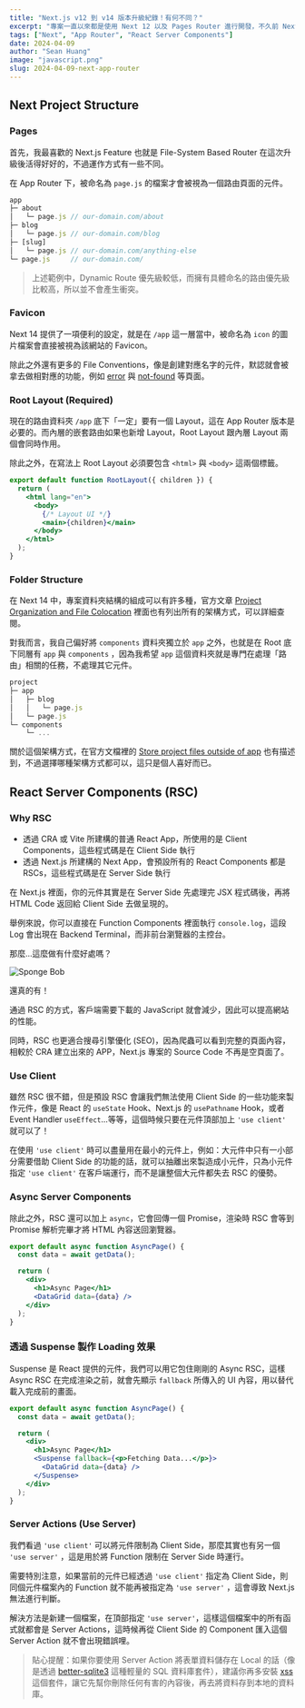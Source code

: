```yaml
---
title: "Next.js v12 到 v14 版本升級紀錄！有何不同？"
excerpt: "專案一直以來都是使用 Next 12 以及 Pages Router 進行開發，不久前 Next 發表了 v14，其中 v13 與 v14 都陸續新增了一些概念，最重要的就是 App Router 成為默認的架構方式，而近期 App Router 的功能已經大致完善，因此打算試用看看。族繁不及備載，本篇文章只有記載本身學習與使用 Next 14 的體驗，以及瞭解到的幾項改變。"
tags: ["Next", "App Router", "React Server Components"]
date: 2024-04-09
author: "Sean Huang"
image: "javascript.png"
slug: 2024-04-09-next-app-router
---
```


## Next Project Structure

### Pages

首先，我最喜歡的 Next.js Feature 也就是 File-System Based Router 在這次升級後活得好好的，不過運作方式有一些不同。

在 App Router 下，被命名為 `page.js` 的檔案才會被視為一個路由頁面的元件。

```jsx
app
├─ about
│   └─ page.js // our-domain.com/about
├─ blog
│   └─ page.js // our-domain.com/blog
├─ [slug]
│   └─ page.js // our-domain.com/anything-else
└─ page.js     // our-domain.com/
```

> 上述範例中，Dynamic Route 優先級較低，而擁有具體命名的路由優先級比較高，所以並不會產生衝突。

### Favicon

Next 14 提供了一項便利的設定，就是在 `/app` 這一層當中，被命名為 `icon` 的圖片檔案會直接被視為該網站的 Favicon。

除此之外還有更多的 File Conventions，像是創建對應名字的元件，默認就會被拿去做相對應的功能，例如 [error](https://nextjs.org/docs/app/api-reference/file-conventions/error#error) 與 [not-found](https://nextjs.org/docs/app/api-reference/file-conventions/error#not-foundjs) 等頁面。

### Root Layout (Required)

現在的路由資料夾 `/app` 底下「一定」要有一個 Layout，這在 App Router 版本是必要的。而內層的嵌套路由如果也新增 Layout，Root Layout 跟內層 Layout 兩個會同時作用。

除此之外，在寫法上 Root Layout 必須要包含 `<html>` 與 `<body>` 這兩個標籤。

```jsx
export default function RootLayout({ children }) {
  return (
    <html lang="en">
      <body>
        {/* Layout UI */}
        <main>{children}</main>
      </body>
    </html>
  );
}
```

### Folder Structure

在 Next 14 中，專案資料夾結構的組成可以有許多種，官方文章 [Project Organization and File Colocation](https://nextjs.org/docs/app/building-your-application/routing/colocation) 裡面也有列出所有的架構方式，可以詳細查閱。

對我而言，我自己偏好將 `components` 資料夾獨立於 `app` 之外，也就是在 Root 底下同層有 `app` 與 `components` ，因為我希望 `app` 這個資料夾就是專門在處理「路由」相關的任務，不處理其它元件。

```jsx
project
├─ app
│   ├─ blog
│   │   └─ page.js
│   └─ page.js
└─ components
    └─ ...
```

關於這個架構方式，在官方文檔裡的 [Store project files outside of app](https://nextjs.org/docs/app/building-your-application/routing/colocation#store-project-files-outside-of-app) 也有描述到，不過選擇哪種架構方式都可以，這只是個人喜好而已。

## React Server Components (RSC)

### Why RSC

- 透過 CRA 或 Vite 所建構的普通 React App，所使用的是 Client Components，這些程式碼是在 Client Side 執行
- 透過 Next.js 所建構的 Next App，會預設所有的 React Components 都是 RSCs，這些程式碼是在 Server Side 執行

在 Next.js 裡面，你的元件其實是在 Server Side 先處理完 JSX 程式碼後，再將 HTML Code 返回給 Client Side 去做呈現的。

舉例來說，你可以直接在 Function Components 裡面執行 `console.log`，這段 Log 會出現在 Backend Terminal，而非前台瀏覽器的主控台。

那麼...這麼做有什麼好處嗎？

![Sponge Bob](https://media3.giphy.com/media/myPdoRAlad0J2/giphy.gif?cid=7941fdc6b880zac1akf55nd3ois460wv36exkryo6xkkxzhm&ep=v1_gifs_search&rid=giphy.gif&ct=g)

還真的有！

通過 RSC 的方式，客戶端需要下載的 JavaScript 就會減少，因此可以提高網站的性能。

同時，RSC 也更適合搜尋引擎優化 (SEO)，因為爬蟲可以看到完整的頁面內容，相較於 CRA 建立出來的 APP，Next.js 專案的 Source Code 不再是空頁面了。

### Use Client

雖然 RSC 很不錯，但是預設 RSC 會讓我們無法使用 Client Side 的一些功能來製作元件，像是 React 的 `useState` Hook、Next.js 的 `usePathname` Hook，或者 Event Handler `useEffect`...等等，這個時候只要在元件頂部加上 `'use client'` 就可以了！

在使用 `'use client'` 時可以盡量用在最小的元件上，例如：大元件中只有一小部分需要借助 Client Side 的功能的話，就可以抽離出來製造成小元件，只為小元件指定 `'use client'` 在客戶端運行，而不是讓整個大元件都失去 RSC 的優勢。

### Async Server Components

除此之外，RSC 還可以加上 `async`，它會回傳一個 Promise，渲染時 RSC 會等到 Promise 解析完畢才將 HTML 內容送回瀏覽器。

```jsx
export default async function AsyncPage() {
  const data = await getData();

  return (
    <div>
      <h1>Async Page</h1>
      <DataGrid data={data} />
    </div>
  );
}
```

### 透過 Suspense 製作 Loading 效果

Suspense 是 React 提供的元件，我們可以用它包住剛剛的 Async RSC，這樣 Async RSC 在完成渲染之前，就會先顯示 `fallback` 所傳入的 UI 內容，用以替代載入完成前的畫面。

```jsx
export default async function AsyncPage() {
  const data = await getData();

  return (
    <div>
      <h1>Async Page</h1>
      <Suspense fallback={<p>Fetching Data...</p>}>
        <DataGrid data={data} />
      </Suspense>
    </div>
  );
}
```

### Server Actions (Use Server)

我們看過 `'use client'` 可以將元件限制為 Client Side，那麼其實也有另一個 `'use server'` ，這是用於將 Function 限制在 Server Side 時運行。

需要特別注意，如果當前的元件已經透過 `'use client'` 指定為 Client Side，則同個元件檔案內的 Function 就不能再被指定為 `'use server'` ，這會導致 Next.js 無法進行判斷。

解決方法是新建一個檔案，在頂部指定 `'use server'`，這樣這個檔案中的所有函式就都會是 Server Actions，這時候再從 Client Side 的 Component 匯入這個 Server Action 就不會出現錯誤哩。

> 貼心提醒：如果你要使用 Server Action 將表單資料儲存在 Local 的話（像是透過 [better-sqlite3](https://github.com/WiseLibs/better-sqlite3) 這種輕量的 SQL 資料庫套件），建議你再多安裝 [xss](https://github.com/leizongmin/js-xss) 這個套件，讓它先幫你刪除任何有害的內容後，再去將資料存到本地的資料庫。
